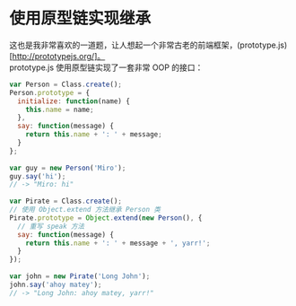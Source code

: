 # 使用原型链实现继承
这也是我非常喜欢的一道题，让人想起一个非常古老的前端框架，(prototype.js)[http://prototypejs.org/]。  
prototype.js 使用原型链实现了一套非常 OOP 的接口：

```js
var Person = Class.create();
Person.prototype = {
  initialize: function(name) {
    this.name = name;
  },
  say: function(message) {
    return this.name + ': ' + message;
  }
};
    
var guy = new Person('Miro');
guy.say('hi');
// -> "Miro: hi"
    
var Pirate = Class.create();
// 使用 Object.extend 方法继承 Person 类
Pirate.prototype = Object.extend(new Person(), {
  // 重写 speak 方法
  say: function(message) {
    return this.name + ': ' + message + ', yarr!';
  }
});
    
var john = new Pirate('Long John');
john.say('ahoy matey');
// -> "Long John: ahoy matey, yarr!"
```